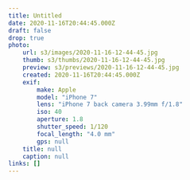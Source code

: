 ```yaml
---
title: Untitled
date: 2020-11-16T20:44:45.000Z
draft: false
drop: true
photo:
    url: s3/images/2020-11-16-12-44-45.jpg
    thumb: s3/thumbs/2020-11-16-12-44-45.jpg
    preview: s3/previews/2020-11-16-12-44-45.jpg
    created: 2020-11-16T20:44:45.000Z
    exif:
        make: Apple
        model: "iPhone 7"
        lens: "iPhone 7 back camera 3.99mm f/1.8"
        iso: 40
        aperture: 1.8
        shutter_speed: 1/120
        focal_length: "4.0 mm"
        gps: null
    title: null
    caption: null
links: []
---
```

